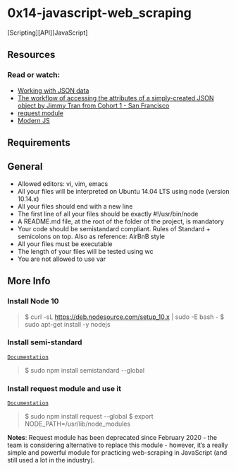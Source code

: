 # 0x14-javascript-web_scraping
[Scripting][API][JavaScript]

## Resources

### Read or watch:

- [Working with JSON data]("https://intranet.alxswe.com/rltoken/ONv-sSv-FA87Mc5rMZmO6A")
- [The workflow of accessing the attributes of a simply-created JSON object by Jimmy Tran from Cohort 1 - San Francisco]("https://intranet.alxswe.com/rltoken/zm0h7FqpQCZZpPZqxxwLxA")
- [request module]("https://intranet.alxswe.com/rltoken/goymbxGy-cTc5ZdKBTUcTQ")
- [Modern JS]("https://intranet.alxswe.com/rltoken/j2PStAUtVPdXKwrrFxpt0g")

## Requirements

## General

- Allowed editors: vi, vim, emacs
- All your files will be interpreted on Ubuntu 14.04 LTS using node (version 10.14.x)
- All your files should end with a new line
- The first line of all your files should be exactly #!/usr/bin/node
- A README.md file, at the root of the folder of the project, is mandatory
- Your code should be semistandard compliant. Rules of Standard + semicolons on top. Also as reference: AirBnB style
- All your files must be executable
- The length of your files will be tested using wc
- You are not allowed to use var

## More Info

### Install Node 10

> $ curl -sL https://deb.nodesource.com/setup_10.x | sudo -E bash -
> $ sudo apt-get install -y nodejs

### Install semi-standard

[<code>Documentation</code>]("https://intranet.alxswe.com/rltoken/GXh9DyGGivUB7pdq9Oqmzg")
> $ sudo npm install semistandard --global

### Install request module and use it

[<code>Documentation</code>]("https://intranet.alxswe.com/rltoken/GXh9DyGGivUB7pdq9Oqmzg")

> $ sudo npm install request --global
> $ export NODE_PATH=/usr/lib/node_modules

<b>Notes</b>: Request module has been deprecated since February 2020 - the team is considering alternative to replace this module - however, it’s a really simple and powerful module for practicing web-scraping in JavaScript (and still used a lot in the industry).
